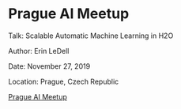 # Prague AI Meetup

Talk: Scalable Automatic Machine Learning in H2O 

Author: Erin LeDell

Date: November 27, 2019

Location: Prague, Czech Republic

[Prague AI Meetup](https://www.meetup.com/Prague-Artificial-Intelligence-Deep-Learning/events/266416180/)




